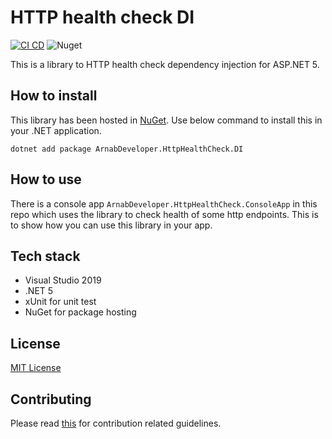 # HTTP health check DI

[![CI CD](https://github.com/Arnab-Developer/ArnabDeveloper.HttpHealthCheck.DI/actions/workflows/ci-cd.yml/badge.svg)](https://github.com/Arnab-Developer/ArnabDeveloper.HttpHealthCheck.DI/actions/workflows/ci-cd.yml)
![Nuget](https://img.shields.io/nuget/v/ArnabDeveloper.HttpHealthCheck.DI)

This is a library to HTTP health check dependency injection for ASP.NET 5.

## How to install

This library has been hosted in 
[NuGet](https://www.nuget.org/packages/ArnabDeveloper.HttpHealthCheck.DI/). 
Use below command to install this in your .NET application.

```
dotnet add package ArnabDeveloper.HttpHealthCheck.DI
```

## How to use

There is a console app `ArnabDeveloper.HttpHealthCheck.ConsoleApp` in this repo 
which uses the library to check health of some http endpoints. This is to show 
how you can use this library in your app.

## Tech stack

- Visual Studio 2019
- .NET 5
- xUnit for unit test
- NuGet for package hosting

## License

[MIT License](https://github.com/Arnab-Developer/ArnabDeveloper.HttpHealthCheck.DI/blob/main/LICENSE)

## Contributing

Please read [this](https://github.com/Arnab-Developer/ArnabDeveloper.HttpHealthCheck.DI/blob/main/CONTRIBUTING.md) 
for contribution related guidelines.
